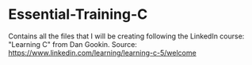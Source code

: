 # Essential-Training-C
Contains all the files that I will be creating following the LinkedIn course: "Learning C" from Dan Gookin. Source: https://www.linkedin.com/learning/learning-c-5/welcome
